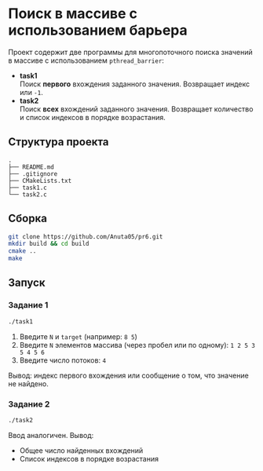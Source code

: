 # Поиск в массиве с использованием барьера

Проект содержит две программы для многопоточного поиска значений в массиве с использованием `pthread_barrier`:

- **task1**  
  Поиск **первого** вхождения заданного значения. Возвращает индекс или `-1`.
- **task2**  
  Поиск **всех** вхождений заданного значения. Возвращает количество и список индексов в порядке возрастания.

## Структура проекта

```
.
├── README.md
├── .gitignore
├── CMakeLists.txt
├── task1.c
└── task2.c
```

## Сборка

```bash
git clone https://github.com/Anuta05/pr6.git
mkdir build && cd build
cmake ..
make
```

## Запуск

### Задание 1

```bash
./task1
```

1. Введите `N` и `target` (например: `8 5`)
2. Введите `N` элементов массива (через пробел или по одному): `1 2 5 3 5 4 5 6`
3. Введите число потоков: `4`

Вывод: индекс первого вхождения или сообщение о том, что значение не найдено.

### Задание 2

```bash
./task2
```

Ввод аналогичен. Вывод:
- Общее число найденных вхождений
- Список индексов в порядке возрастания

